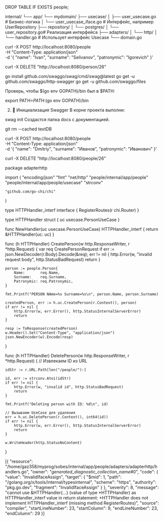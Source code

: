 
DROP TABLE IF EXISTS people;


internal/
└── app/
    └── mydomain/
        ├── usecase/
        │   ├── user_usecase.go        # Бизнес-логика
        │   └── user_usecase_iface.go  # Интерфейс, например UserRepository
        ├── repository/
        │   └── postgres/
        │       └── user_repository.go# Реализация интерфейса
        ├── adapters/
        │   └── http/
        │       └── handler.go         # Использует интерфейс Usecase
        └── domain.go


 curl -X POST http://localhost:8080/people \
  -H "Content-Type: application/json" \
  -d '{
    "name": "Ivan",
    "surname": "Selivanov",
    "patronymic": "Igorevich"
}'

curl -X DELETE "http://localhost:8080/person/26"





go install github.com/swaggo/swag/cmd/swag@latest
go get -u github.com/swaggo/http-swagger
go get -u github.com/swaggo/files

Проверь, чтобы $(go env GOPATH)/bin был в $PATH:


export PATH=$PATH:$(go env GOPATH)/bin

2. 📂 Инициализация Swagger
В корне проекта выполни:


swag init
Создастся папка docs с документацией.


git rm --cached textDB


curl -X POST http://localhost:8080/people \
  -H "Content-Type: application/json" \
  -d '{
    "name": "Dmitriy",
    "surname": "Иванов",
    "patronymic": "Иванович"
  }'

  curl -X DELETE "http://localhost:8080/people/26"
  

package adapterhttp

import (
	"encoding/json"
	"fmt"
	"net/http"
	"people/internal/app/people"
	"people/internal/app/people/usecase"
	"strconv"

	"github.com/go-chi/chi"
)

type HTTPHandler_interf interface {
	RegisterRoutes(r chi.Router)
}

type HTTPHandler struct {
	uc usecase.PersonUseCase
}

func NewHandler(uc usecase.PersonUseCase) HTTPHandler_interf {
	return &HTTPHandler{uc: uc}
}

func (h HTTPHandler) CreatePerson(w http.ResponseWriter, r *http.Request) {
	var req CreatePersonRequest
	if err := json.NewDecoder(r.Body).Decode(&req); err != nil {
		http.Error(w, "invalid request body", http.StatusBadRequest)
		return
	}

	person := people.Person{
		Name:       req.Name,
		Surname:    req.Surname,
		Patronymic: req.Patronymic,
	}

	fmt.Printf("PERSON NAme=%s Surname=%s\n", person.Name, person.Surname)

	createdPerson, err := h.uc.CreatePerson(r.Context(), person)
	if err != nil {
		http.Error(w, err.Error(), http.StatusInternalServerError)
		return
	}

	resp := ToResponse(createdPerson)
	w.Header().Set("Content-Type", "application/json")
	json.NewEncoder(w).Encode(resp)
}

func (h HTTPHandler) DeletePerson(w http.ResponseWriter, r *http.Request) {
	// Извлекаем ID из URL

	idStr := r.URL.Path[len("/people/"):]

	id, err := strconv.Atoi(idStr)
	if err != nil {
		http.Error(w, "invalid id", http.StatusBadRequest)
		return
	}

	fmt.Printf("Deleting person with ID: %d\n", id)

	// Вызываем UseCase для удаления
	err = h.uc.DeletePerson(r.Context(), int64(id))
	if err != nil {
		http.Error(w, err.Error(), http.StatusInternalServerError)
		return
	}

	w.WriteHeader(http.StatusNoContent)
}


[{
	"resource": "/home/gaz358/myprog/sobes/internal/app/people/adapters/adapterhttp/handlers.go",
	"owner": "_generated_diagnostic_collection_name_#0",
	"code": {
		"value": "InvalidIfaceAssign",
		"target": {
			"$mid": 1,
			"path": "/golang.org/x/tools/internal/typesinternal",
			"scheme": "https",
			"authority": "pkg.go.dev",
			"fragment": "InvalidIfaceAssign"
		}
	},
	"severity": 8,
	"message": "cannot use &HTTPHandler{…} (value of type *HTTPHandler) as HTTPHandler_interf value in return statement: *HTTPHandler does not implement HTTPHandler_interf (missing method RegisterRoutes)",
	"source": "compiler",
	"startLineNumber": 23,
	"startColumn": 9,
	"endLineNumber": 23,
	"endColumn": 29
}]


